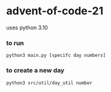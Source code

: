 # advent-of-code-21
uses python 3.10

### to run
`python3 main.py [specifc day numbers]`

### to create a new day
`python3 src/util/day_util number`
